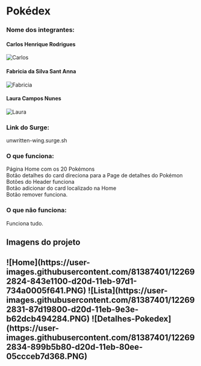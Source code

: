 # Pokédex

<h3>Nome dos integrantes:</h3>

<h4>Carlos Henrique Rodrigues </h4>
  
![Carlos](https://user-images.githubusercontent.com/81387401/122611069-0f28db00-d057-11eb-9296-f6cd8e12434d.PNG)

<h4>Fabricia da Silva Sant Anna </h4> 
  
![Fabricia](https://user-images.githubusercontent.com/81387401/122611090-1819ac80-d057-11eb-89a4-926e1d9f223a.PNG)

<h4>Laura Campos Nunes </h4>
  
![Laura](https://user-images.githubusercontent.com/81387401/122611100-1bad3380-d057-11eb-93b7-053d07faa366.PNG)


<h3>Link do Surge:</h3> unwritten-wing.surge.sh


<h3>O que funciona:</h3> 

Página Home com os 20 Pokémons<br>
Botão  detalhes do card direciona para a Page de detalhes do Pokémon <br>
Botões do Header funciona <br>
Botão adicionar do card localizado na Home <br>
Botão remover funciona. <br>

<h3>O que não funciona:</h3>
Funciona tudo.


<h2>Imagens do projeto<h2>
![Home](https://user-images.githubusercontent.com/81387401/122692824-843e1100-d20d-11eb-97d1-734a0005f641.PNG)
![Lista](https://user-images.githubusercontent.com/81387401/122692831-87d19800-d20d-11eb-9e3e-b62dcb494284.PNG)
![Detalhes-Pokedex](https://user-images.githubusercontent.com/81387401/122692834-899b5b80-d20d-11eb-80ee-05ccceb7d368.PNG)

  




